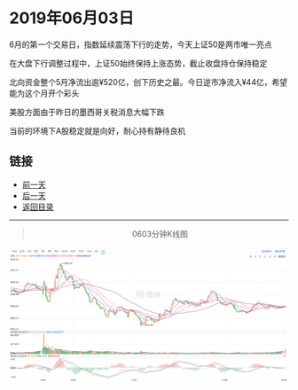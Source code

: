 # 2019年06月03日

6月的第一个交易日，指数延续震荡下行的走势，今天上证50是两市唯一亮点

在大盘下行调整过程中，上证50始终保持上涨态势，截止收盘持仓保持稳定

北向资金整个5月净流出逾¥520亿，创下历史之最。今日逆市净流入¥44亿，希望能为这个月开个彩头

美股方面由于昨日的墨西哥关税消息大幅下跌

当前的环境下A股稳定就是向好，耐心持有静待良机



## 链接

- [前一天](https://github.com/gdoggy/investment-diary/blob/master/2019/0531.md)
- [后一天](https://github.com/gdoggy/investment-diary/blob/master/2019/0604.md)
- [返回目录](https://github.com/gdoggy/investment-diary)

------

> <center>0603分钟K线图</center>

![K minute](https://github.com/gdoggy/investment-diary/blob/master/2019/RunChart/0603.png)

